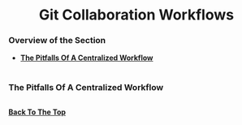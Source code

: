 <h1 align="center">Git Collaboration Workflows</h1>

### Overview of the Section
* **[The Pitfalls Of A Centralized Workflow](#c-workflow)**

#
### <a name="c-workflow">The Pitfalls Of A Centralized Workflow</a>

![]()

**[Back To The Top](#Overview-of-the-Section)**
#